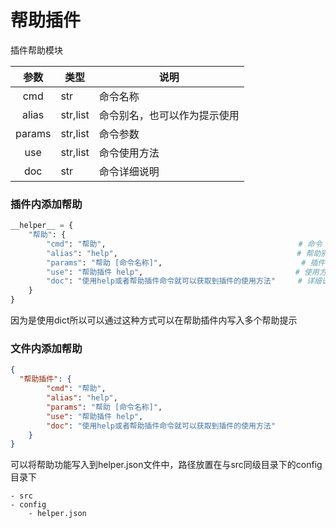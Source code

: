 # 帮助插件

插件帮助模块

|  参数  | 类型     | 说明                         |
| :----: | -------- | ---------------------------- |
|  cmd   | str      | 命令名称                     |
| alias  | str,list | 命令别名，也可以作为提示使用 |
| params | str,list | 命令参数                     |
|  use   | str,list | 命令使用方法                 |
|  doc   | str      | 命令详细说明                 |

### 插件内添加帮助
```python
__helper__ = {
    "帮助": {
        "cmd": "帮助",                                           # 命令
        "alias": "help",                                        # 帮助别名
        "params": "帮助 [命令名称]",                               # 插件参数
        "use": "帮助插件 help",                                  # 使用方法
        "doc": "使用help或者帮助插件命令就可以获取到插件的使用方法"     # 详细说明
    }
}
```
因为是使用dict所以可以通过这种方式可以在帮助插件内写入多个帮助提示

### 文件内添加帮助
```json
{
  "帮助插件": {
        "cmd": "帮助",
        "alias": "help",
        "params": "帮助 [命令名称]",
        "use": "帮助插件 help",
        "doc": "使用help或者帮助插件命令就可以获取到插件的使用方法"
    }
}
```
可以将帮助功能写入到helper.json文件中，路径放置在与src同级目录下的config目录下
```
- src
- config
    - helper.json
```